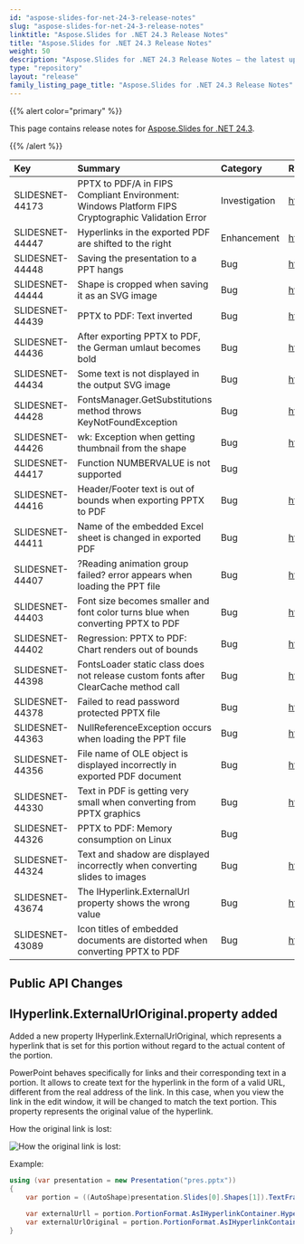 ```yaml
---
id: "aspose-slides-for-net-24-3-release-notes"
slug: "aspose-slides-for-net-24-3-release-notes"
linktitle: "Aspose.Slides for .NET 24.3 Release Notes"
title: "Aspose.Slides for .NET 24.3 Release Notes"
weight: 50
description: "Aspose.Slides for .NET 24.3 Release Notes – the latest updates and fixes."
type: "repository"
layout: "release"
family_listing_page_title: "Aspose.Slides for .NET 24.3 Release Notes"
---
```


{{% alert color="primary" %}}

This page contains release notes for [ Aspose.Slides for .NET 24.3](https://www.nuget.org/packages/Aspose.Slides.NET/).

{{% /alert %}}

|**Key**|**Summary**|**Category**|**Related Documentation**|
| :- | :- | :- | :- |
|SLIDESNET-44173|PPTX to PDF/A in FIPS Compliant Environment: Windows Platform FIPS Cryptographic Validation Error|Investigation|<https://docs.aspose.com/slides/net/convert-powerpoint-to-pdf/>
|SLIDESNET-44447|Hyperlinks in the exported PDF are shifted to the right|Enhancement|<https://docs.aspose.com/slides/net/convert-powerpoint-to-pdf/>
|SLIDESNET-44448|Saving the presentation to a PPT hangs|Bug|<https://docs.aspose.com/slides/net/save-presentation/>
|SLIDESNET-44444|Shape is cropped when saving it as an SVG image|Bug|<https://docs.aspose.com/slides/net/render-a-slide-as-an-svg-image/>
|SLIDESNET-44439|PPTX to PDF: Text inverted|Bug|<https://docs.aspose.com/slides/net/convert-powerpoint-to-pdf/>
|SLIDESNET-44436|After exporting PPTX to PDF, the German umlaut becomes bold|Bug|<https://docs.aspose.com/slides/net/convert-powerpoint-to-pdf/>
|SLIDESNET-44434|Some text is not displayed in the output SVG image|Bug|<https://docs.aspose.com/slides/net/render-a-slide-as-an-svg-image/>
|SLIDESNET-44428|FontsManager.GetSubstitutions method throws KeyNotFoundException|Bug|<https://docs.aspose.com/slides/net/font-substitution/>
|SLIDESNET-44426|wk: Exception when getting thumbnail from the shape|Bug|<https://docs.aspose.com/slides/net/create-shape-thumbnails/>
|SLIDESNET-44417|Function NUMBERVALUE is not supported|Bug|
|SLIDESNET-44416|Header/Footer text is out of bounds when exporting PPTX to PDF|Bug|<https://docs.aspose.com/slides/net/convert-powerpoint-to-pdf/>
|SLIDESNET-44411|Name of the embedded Excel sheet is changed in exported PDF|Bug|<https://docs.aspose.com/slides/net/convert-powerpoint-to-pdf/>
|SLIDESNET-44407|?Reading animation group failed? error appears when loading the PPT file|Bug|<https://docs.aspose.com/slides/net/open-presentation/>
|SLIDESNET-44403|Font size becomes smaller and font color turns blue when converting PPTX to PDF|Bug|<https://docs.aspose.com/slides/net/convert-powerpoint-to-pdf/>
|SLIDESNET-44402|Regression: PPTX to PDF: Chart renders out of bounds|Bug|<https://docs.aspose.com/slides/net/convert-powerpoint-to-pdf/>
|SLIDESNET-44398|FontsLoader static class does not release custom fonts after ClearCache method call|Bug|<https://docs.aspose.com/slides/net/custom-font/#load-custom-fonts>
|SLIDESNET-44378|Failed to read password protected PPTX file|Bug|<https://docs.aspose.com/slides/net/password-protected-presentation/>
|SLIDESNET-44363|NullReferenceException occurs when loading the PPT file|Bug|<https://docs.aspose.com/slides/net/open-presentation/>
|SLIDESNET-44356|File name of OLE object is displayed incorrectly in exported PDF document|Bug|<https://docs.aspose.com/slides/net/convert-powerpoint-to-pdf/>
|SLIDESNET-44330|Text in PDF is getting very small when converting from PPTX graphics|Bug|<https://docs.aspose.com/slides/net/convert-powerpoint-to-pdf/>
|SLIDESNET-44326|PPTX to PDF: Memory consumption on Linux|Bug|
|SLIDESNET-44324|Text and shadow are displayed incorrectly when converting slides to images|Bug|<https://docs.aspose.com/slides/net/convert-powerpoint-to-png/>
|SLIDESNET-43674|The IHyperlink.ExternalUrl property shows the wrong value|Bug|<https://reference.aspose.com/slides/net/aspose.slides/ihyperlink/externalurl/>
|SLIDESNET-43089|Icon titles of embedded documents are distorted when converting PPTX to PDF|Bug|<https://docs.aspose.com/slides/net/convert-powerpoint-to-pdf/>

## Public API Changes ##

## IHyperlink.ExternalUrlOriginal.property added ##

Added a new property IHyperlink.ExternalUrlOriginal, which represents a hyperlink that is set for this portion without regard to the actual content of the portion.

PowerPoint behaves specifically for links and their corresponding text in a portion. It allows to create text for the hyperlink in the form of a valid URL, different from the real address of the link. In this case, when you view the link in the edit window, it will be changed to match the text portion. This property represents the original value of the hyperlink.

How the original link is lost:

![How the original link is lost:](../hyperlinks1.png)

Example:

``` csharp
using (var presentation = new Presentation("pres.pptx"))
{
    var portion = ((AutoShape)presentation.Slides[0].Shapes[1]).TextFrame.Paragraphs[0].Portions[0];
    
    var externalUrll = portion.PortionFormat.AsIHyperlinkContainer.HyperlinkClick.ExternalUrl; // fake
    var externalUrlOriginal = portion.PortionFormat.AsIHyperlinkContainer.HyperlinkClick.ExternalUrlOriginal; // real
}
```